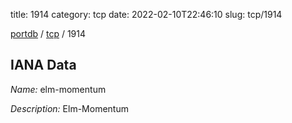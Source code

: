 title: 1914
category: tcp
date: 2022-02-10T22:46:10
slug: tcp/1914

[portdb](/) / [tcp](/category/tcp.html) / 1914


## IANA Data

_Name:_ elm-momentum

_Description:_ Elm-Momentum

